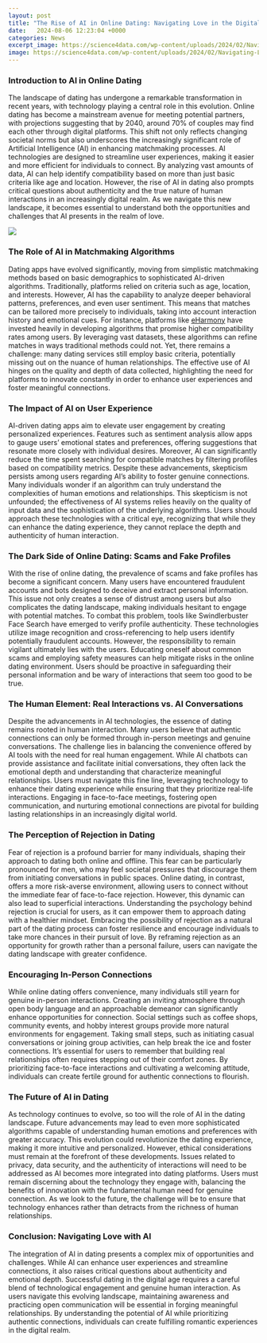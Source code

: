 ```yaml
---
layout: post
title: "The Rise of AI in Online Dating: Navigating Love in the Digital Age"
date:   2024-08-06 12:23:04 +0000
categories: News
excerpt_image: https://science4data.com/wp-content/uploads/2024/02/Navigating-Love-in-a-Digital-Age-The-Rise-of-AI-Companionship-in-China.png
image: https://science4data.com/wp-content/uploads/2024/02/Navigating-Love-in-a-Digital-Age-The-Rise-of-AI-Companionship-in-China.png
---
```


### Introduction to AI in Online Dating
The landscape of dating has undergone a remarkable transformation in recent years, with technology playing a central role in this evolution. Online dating has become a mainstream avenue for meeting potential partners, with projections suggesting that by 2040, around 70% of couples may find each other through digital platforms. This shift not only reflects changing societal norms but also underscores the increasingly significant role of Artificial Intelligence (AI) in enhancing matchmaking processes.
AI technologies are designed to streamline user experiences, making it easier and more efficient for individuals to connect. By analyzing vast amounts of data, AI can help identify compatibility based on more than just basic criteria like age and location. However, the rise of AI in dating also prompts critical questions about authenticity and the true nature of human interactions in an increasingly digital realm. As we navigate this new landscape, it becomes essential to understand both the opportunities and challenges that AI presents in the realm of love.

![](https://science4data.com/wp-content/uploads/2024/02/Navigating-Love-in-a-Digital-Age-The-Rise-of-AI-Companionship-in-China.png)
### The Role of AI in Matchmaking Algorithms
Dating apps have evolved significantly, moving from simplistic matchmaking methods based on basic demographics to sophisticated AI-driven algorithms. Traditionally, platforms relied on criteria such as age, location, and interests. However, AI has the capability to analyze deeper behavioral patterns, preferences, and even user sentiment. This means that matches can be tailored more precisely to individuals, taking into account interaction history and emotional cues. 
For instance, platforms like [eHarmony](https://us.edu.vn/en/EHarmony) have invested heavily in developing algorithms that promise higher compatibility rates among users. By leveraging vast datasets, these algorithms can refine matches in ways traditional methods could not. Yet, there remains a challenge: many dating services still employ basic criteria, potentially missing out on the nuance of human relationships. The effective use of AI hinges on the quality and depth of data collected, highlighting the need for platforms to innovate constantly in order to enhance user experiences and foster meaningful connections.
### The Impact of AI on User Experience
AI-driven dating apps aim to elevate user engagement by creating personalized experiences. Features such as sentiment analysis allow apps to gauge users’ emotional states and preferences, offering suggestions that resonate more closely with individual desires. Moreover, AI can significantly reduce the time spent searching for compatible matches by filtering profiles based on compatibility metrics.
Despite these advancements, skepticism persists among users regarding AI’s ability to foster genuine connections. Many individuals wonder if an algorithm can truly understand the complexities of human emotions and relationships. This skepticism is not unfounded; the effectiveness of AI systems relies heavily on the quality of input data and the sophistication of the underlying algorithms. Users should approach these technologies with a critical eye, recognizing that while they can enhance the dating experience, they cannot replace the depth and authenticity of human interaction.
### The Dark Side of Online Dating: Scams and Fake Profiles
With the rise of online dating, the prevalence of scams and fake profiles has become a significant concern. Many users have encountered fraudulent accounts and bots designed to deceive and extract personal information. This issue not only creates a sense of distrust among users but also complicates the dating landscape, making individuals hesitant to engage with potential matches.
To combat this problem, tools like Swindlerbuster Face Search have emerged to verify profile authenticity. These technologies utilize image recognition and cross-referencing to help users identify potentially fraudulent accounts. However, the responsibility to remain vigilant ultimately lies with the users. Educating oneself about common scams and employing safety measures can help mitigate risks in the online dating environment. Users should be proactive in safeguarding their personal information and be wary of interactions that seem too good to be true.
### The Human Element: Real Interactions vs. AI Conversations
Despite the advancements in AI technologies, the essence of dating remains rooted in human interaction. Many users believe that authentic connections can only be formed through in-person meetings and genuine conversations. The challenge lies in balancing the convenience offered by AI tools with the need for real human engagement.
While AI chatbots can provide assistance and facilitate initial conversations, they often lack the emotional depth and understanding that characterize meaningful relationships. Users must navigate this fine line, leveraging technology to enhance their dating experience while ensuring that they prioritize real-life interactions. Engaging in face-to-face meetings, fostering open communication, and nurturing emotional connections are pivotal for building lasting relationships in an increasingly digital world.
### The Perception of Rejection in Dating
Fear of rejection is a profound barrier for many individuals, shaping their approach to dating both online and offline. This fear can be particularly pronounced for men, who may feel societal pressures that discourage them from initiating conversations in public spaces. Online dating, in contrast, offers a more risk-averse environment, allowing users to connect without the immediate fear of face-to-face rejection.
However, this dynamic can also lead to superficial interactions. Understanding the psychology behind rejection is crucial for users, as it can empower them to approach dating with a healthier mindset. Embracing the possibility of rejection as a natural part of the dating process can foster resilience and encourage individuals to take more chances in their pursuit of love. By reframing rejection as an opportunity for growth rather than a personal failure, users can navigate the dating landscape with greater confidence.
### Encouraging In-Person Connections
While online dating offers convenience, many individuals still yearn for genuine in-person interactions. Creating an inviting atmosphere through open body language and an approachable demeanor can significantly enhance opportunities for connection. Social settings such as coffee shops, community events, and hobby interest groups provide more natural environments for engagement.
Taking small steps, such as initiating casual conversations or joining group activities, can help break the ice and foster connections. It’s essential for users to remember that building real relationships often requires stepping out of their comfort zones. By prioritizing face-to-face interactions and cultivating a welcoming attitude, individuals can create fertile ground for authentic connections to flourish.
### The Future of AI in Dating
As technology continues to evolve, so too will the role of AI in the dating landscape. Future advancements may lead to even more sophisticated algorithms capable of understanding human emotions and preferences with greater accuracy. This evolution could revolutionize the dating experience, making it more intuitive and personalized.
However, ethical considerations must remain at the forefront of these developments. Issues related to privacy, data security, and the authenticity of interactions will need to be addressed as AI becomes more integrated into dating platforms. Users must remain discerning about the technology they engage with, balancing the benefits of innovation with the fundamental human need for genuine connection. As we look to the future, the challenge will be to ensure that technology enhances rather than detracts from the richness of human relationships.
### Conclusion: Navigating Love with AI
The integration of AI in dating presents a complex mix of opportunities and challenges. While AI can enhance user experiences and streamline connections, it also raises critical questions about authenticity and emotional depth. Successful dating in the digital age requires a careful blend of technological engagement and genuine human interaction. As users navigate this evolving landscape, maintaining awareness and practicing open communication will be essential in forging meaningful relationships. By understanding the potential of AI while prioritizing authentic connections, individuals can create fulfilling romantic experiences in the digital realm.
